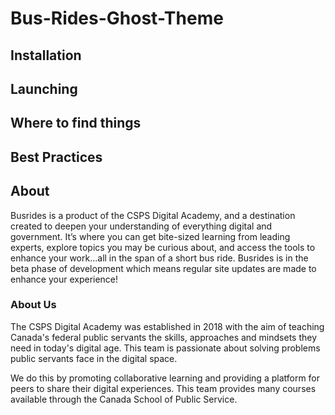 # Bus-Rides-Ghost-Theme

## Installation



## Launching



## Where to find things


## Best Practices


## About

Busrides is a product of the CSPS Digital Academy, and a destination created to deepen your understanding of everything digital and government. It’s where you can get bite-sized learning from leading experts, explore topics you may be curious about, and access the tools to enhance your work...all in the span of a short bus ride. Busrides is in the beta phase of development which means regular site updates are made to enhance your experience!

### About Us

The CSPS Digital Academy was established in 2018 with the aim of teaching Canada's federal public servants the skills, approaches and mindsets they need in today's digital age. This team is passionate about solving problems public servants face in the digital space.

We do this by promoting collaborative learning and providing a platform for peers to share their digital experiences. This team  provides many courses available through the Canada School of Public Service.
